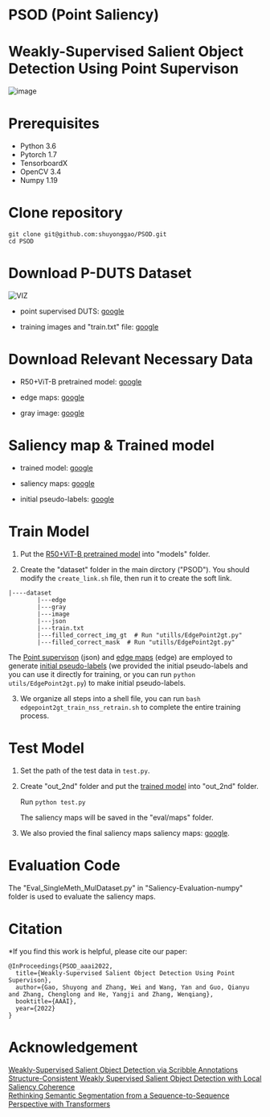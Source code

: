 # PSOD (Point Saliency)
# Weakly-Supervised Salient Object Detection Using Point Supervison


![image](https://user-images.githubusercontent.com/34783695/159275127-1a6bd023-5b97-427a-9f5c-4b4854656415.png)


# Prerequisites
- Python 3.6
- Pytorch 1.7
- TensorboardX
- OpenCV 3.4
- Numpy 1.19

# Clone repository
```
git clone git@github.com:shuyonggao/PSOD.git
cd PSOD
```


# Download P-DUTS Dataset
![VIZ](https://user-images.githubusercontent.com/34783695/165979177-3ecef77f-d553-4747-97f7-2f7788c2adad.png)

* point supervised DUTS: [google](https://drive.google.com/file/d/1ZV2Bk1nZ3GRqcVvrabybSKT8N-1XsSH8/view?usp=sharing)

* training images and "train.txt" file: [google](https://drive.google.com/file/d/1jhHRB_GfJ4_Sm3ZgoTRbVSC7vCOwq_7r/view?usp=sharing)

# Download Relevant Necessary Data

* R50+ViT-B pretrained model: [google](https://drive.google.com/file/d/1N9zbAX97GRGnxz122A2W2wjcK-U8dX68/view?usp=sharing)

* edge maps: [google](https://drive.google.com/file/d/1Juzi-TZJfrB9iv_4UOYs60qn2VpZ033h/view?usp=sharing)

* gray image: [google](https://drive.google.com/file/d/11D_NY9UyunpPp19NqtFZvNpDCwtkCN3l/view?usp=sharing)


# Saliency map & Trained model


* trained model: [google](https://drive.google.com/file/d/1S8za3FiPalP0wRqazjj060wm1Sc3XwrB/view?usp=sharing)

* saliency maps: [google](https://drive.google.com/file/d/1TqIOXidkxkhq9nI0KBMApREam-EMnnr-/view?usp=sharing)

* initial pseudo-labels: [google](https://drive.google.com/file/d/1JbMHpTuMP6egfFRFNAYaiLJapAK80M8Q/view?usp=sharing)


# Train Model

1. Put the [R50+ViT-B pretrained model](https://drive.google.com/file/d/1N9zbAX97GRGnxz122A2W2wjcK-U8dX68/view?usp=sharing) into "models" folder.

2. Create the "dataset" folder in the main dirctory ("PSOD"). You should modify the ```create_link.sh``` file, then run it to create the soft link.

```
|----dataset
        |---edge
        |---gray
        |---image
        |---json
        |---train.txt
        |---filled_correct_img_gt  # Run "utills/EdgePoint2gt.py"
        |---filled_correct_mask  # Run "utills/EdgePoint2gt.py"
```



The [Point supervison](https://drive.google.com/file/d/1ZV2Bk1nZ3GRqcVvrabybSKT8N-1XsSH8/view?usp=sharing) (json) and [edge maps](https://drive.google.com/file/d/1Juzi-TZJfrB9iv_4UOYs60qn2VpZ033h/view?usp=sharing) (edge) are employed to generate [initial pseudo-labels](https://drive.google.com/file/d/1TqIOXidkxkhq9nI0KBMApREam-EMnnr-/view?usp=sharing) (we provided the initial pseudo-labels and you can use it directly for training, or you can run ```python utils/EdgePoint2gt.py```) to make initial pseudo-labels.

3. We organize all steps into a shell file, you can run ```bash edgepoint2gt_train_nss_retrain.sh``` to complete the entire training process.




# Test Model

1. Set the path of the test data in ```test.py```.

2. Create "out_2nd" folder and put the [trained model](https://drive.google.com/file/d/1S8za3FiPalP0wRqazjj060wm1Sc3XwrB/view?usp=sharing) into "out_2nd" folder.

    Run ```python test.py```

    The saliency maps will be saved in the "eval/maps" folder.

3. We also provied the final saliency maps saliency maps: [google](https://drive.google.com/file/d/1TqIOXidkxkhq9nI0KBMApREam-EMnnr-/view?usp=sharing).


# Evaluation Code

The "Eval_SingleMeth_MulDataset.py" in "Saliency-Evaluation-numpy" folder is used to evaluate the saliency maps.

# Citation

*If you find this work is helpful, please cite our paper:
```
@InProceedings{PSOD_aaai2022,
  title={Weakly-Supervised Salient Object Detection Using Point Supervison},
  author={Gao, Shuyong and Zhang, Wei and Wang, Yan and Guo, Qianyu and Zhang, Chenglong and He, Yangji and Zhang, Wenqiang},
  booktitle={AAAI},
  year={2022}
}
```

# Acknowledgement
[Weakly-Supervised Salient Object Detection via Scribble Annotations](https://github.com/JingZhang617/Scribble_Saliency)  
[Structure-Consistent Weakly Supervised Salient Object Detection with Local Saliency Coherence]()  
[Rethinking Semantic Segmentation from a Sequence-to-Sequence Perspective with Transformers]()  

